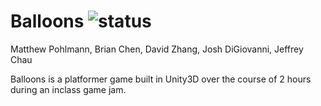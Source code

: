 Balloons ![status](https://img.shields.io/badge/status-inactive-red.svg)
========

Matthew Pohlmann, Brian Chen, David Zhang, Josh DiGiovanni, Jeffrey Chau

Balloons is a platformer game built in Unity3D over the course of 2 hours during an inclass game jam.
